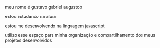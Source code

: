 meu nome é gustavo gabriel augustob  




estou estudando na alura 





 
estou me desenvolvendo na linguagem javascript






utilizo esse espaço para minha organização e compartilhamento dos meus projetos desenvolvidos
